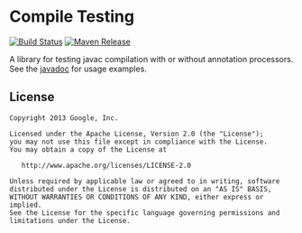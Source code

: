 Compile Testing
===============

[![Build Status][travis-shield]][travis-link]
[![Maven Release][maven-shield]][maven-link]


A library for testing javac compilation with or without annotation processors. See the [javadoc][package-info] for usage examples.

License
-------

    Copyright 2013 Google, Inc.

    Licensed under the Apache License, Version 2.0 (the "License");
    you may not use this file except in compliance with the License.
    You may obtain a copy of the License at

       http://www.apache.org/licenses/LICENSE-2.0

    Unless required by applicable law or agreed to in writing, software
    distributed under the License is distributed on an "AS IS" BASIS,
    WITHOUT WARRANTIES OR CONDITIONS OF ANY KIND, either express or implied.
    See the License for the specific language governing permissions and
    limitations under the License.


[travis-shield]: https://travis-ci.org/google/compile-testing.svg?branch=master
[travis-link]: https://travis-ci.org/google/compile-testing
[package-info]: https://github.com/google/compile-testing/blob/master/src/main/java/com/google/testing/compile/package-info.java
[maven-shield]: https://img.shields.io/maven-central/v/com.google.testing.compile/compile-testing.png
[maven-link]: https://search.maven.org/artifact/com.google.testing.compile/compile-testing
